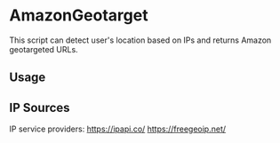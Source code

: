# AmazonGeotarget

This script can detect user's location based on IPs
and returns Amazon geotargeted URLs.

## Usage


## IP Sources
IP service providers:
https://ipapi.co/
https://freegeoip.net/

